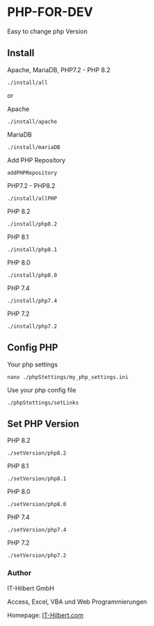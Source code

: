 # PHP-FOR-DEV

Easy to change php Version

## Install
Apache, MariaDB, PHP7.2 - PHP 8.2

````
./install/all
````
or 

Apache
````
./install/apache
````
MariaDB
````
./install/mariaDB
````
Add PHP Repository
````
addPHPRepository
````

PHP7.2 - PHP8.2
````
./install/allPHP
````
PHP 8.2
````
./install/php8.2
````
PHP 8.1
````
./install/php8.1
````
PHP 8.0
````
./install/php8.0
````
PHP 7.4
````
./install/php7.4
````
PHP 7.2
````
./install/php7.2
````
## Config PHP
Your php settings
````
nano ./phpStettings/my_php_settings.ini
````
Use your php config file
````
./phpStettings/setLinks
````

## Set PHP Version
PHP 8.2
````
./setVersion/php8.2
````
PHP 8.1
````
./setVersion/php8.1
````

PHP 8.0
````
./setVersion/php8.0
````
PHP 7.4
````
./setVersion/php7.4
````
PHP 7.2
````
./setVersion/php7.2
````
### Author
IT-Hilbert GmbH

Access, Excel, VBA und Web Programmierungen

Homepage: [IT-Hilbert.com](https://www.IT-Hilbert.com) 